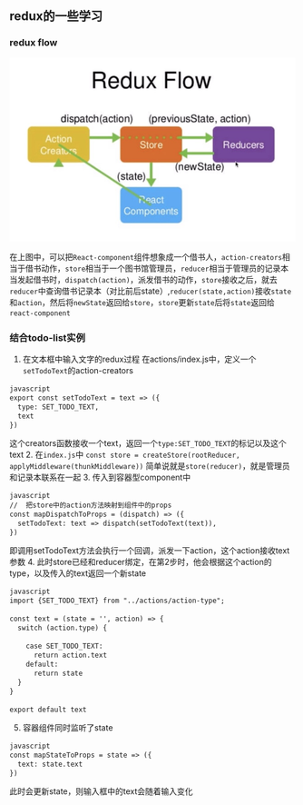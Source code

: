 ## redux的一些学习

### redux flow
![avatar](./public/redux-flow.jpeg)

在上图中，可以把`React-component`组件想象成一个借书人，`action-creators`相当于借书动作，`store`相当于一个图书馆管理员，`reducer`相当于管理员的记录本
当发起借书时，`dispatch(action)`，派发借书的动作，`store`接收之后，就去`reducer`中查询借书记录本（对比前后state）,`reducer(state,action)`接收`state`
和`action`，然后将`newState`返回给`store`，`store`更新`state`后将`state`返回给`react-component`

###  结合todo-list实例
1. 在文本框中输入文字的redux过程
在actions/index.js中，定义一个`setTodoText`的action-creators
```
javascript
export const setTodoText = text => ({
  type: SET_TODO_TEXT,
  text
})
```
这个creators函数接收一个text，返回一个`type:SET_TODO_TEXT`的标记以及这个text
2. 在`index.js`中
```const store = createStore(rootReducer, applyMiddleware(thunkMiddleware))```
简单说就是```store(reducer)```，就是管理员和记录本联系在一起
3. 传入到容器型component中
```
javascript
//  把store中的action方法映射到组件中的props
const mapDispatchToProps = (dispatch) => ({
  setTodoText: text => dispatch(setTodoText(text)),
})
```
即调用setTodoText方法会执行一个回调，派发一下action，这个action接收text参数
4. 此时store已经和reducer绑定，在第2步时，他会根据这个action的type，以及传入的text返回一个新state
```
javascript
import {SET_TODO_TEXT} from "../actions/action-type";

const text = (state = '', action) => {
  switch (action.type) {

    case SET_TODO_TEXT:
      return action.text
    default:
      return state
  }
}

export default text
```
5. 容器组件同时监听了state
```
javascript
const mapStateToProps = state => ({
  text: state.text
})
```
此时会更新state，则输入框中的text会随着输入变化
